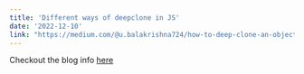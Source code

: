 ```yaml
---
title: 'Different ways of deepclone in JS'
date: '2022-12-10'
link: "https://medium.com/@u.balakrishna724/how-to-deep-clone-an-object-in-java-script-6bacd9d74b5e"
---
```

Checkout the blog info [here](https://medium.com/@u.balakrishna724/how-to-deep-clone-an-object-in-java-script-6bacd9d74b5e)